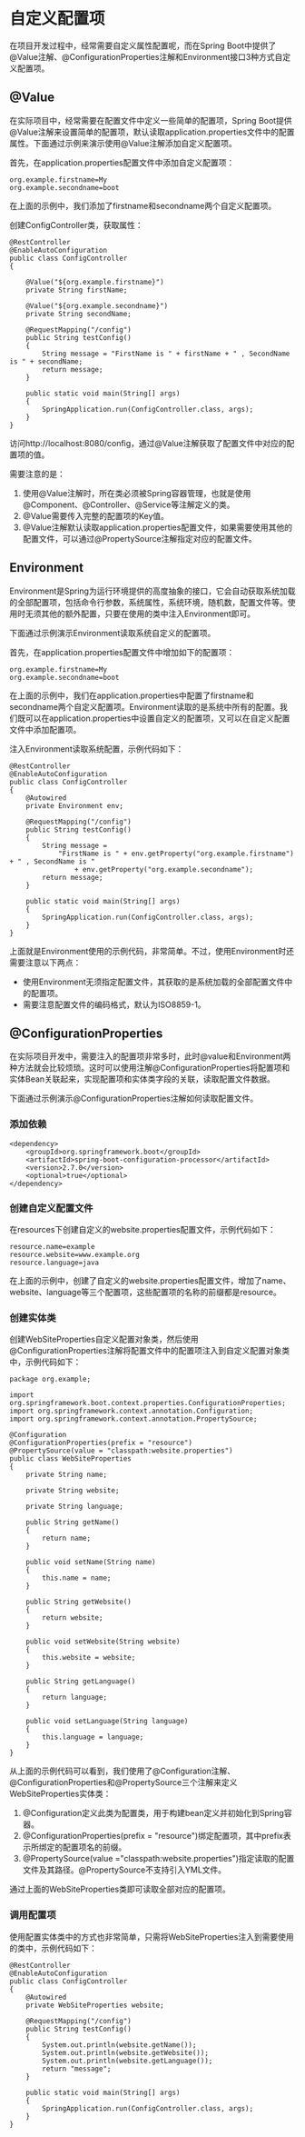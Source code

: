 # 自定义配置项

在项目开发过程中，经常需要自定义属性配置呢，而在Spring Boot中提供了@Value注解、@ConfigurationProperties注解和Environment接口3种方式自定义配置项。

## @Value

在实际项目中，经常需要在配置文件中定义一些简单的配置项，Spring Boot提供@Value注解来设置简单的配置项，默认读取application.properties文件中的配置属性。下面通过示例来演示使用@Value注解添加自定义配置项。

首先，在application.properties配置文件中添加自定义配置项：

```
org.example.firstname=My
org.example.secondname=boot
```

在上面的示例中，我们添加了firstname和secondname两个自定义配置项。

创建ConfigController类，获取属性：

```
@RestController
@EnableAutoConfiguration
public class ConfigController
{

    @Value("${org.example.firstname}")
    private String firstName;

    @Value("${org.example.secondname}")
    private String secondName;

    @RequestMapping("/config")
    public String testConfig()
    {
        String message = "FirstName is " + firstName + " , SecondName is " + secondName;
        return message;
    }

    public static void main(String[] args)
    {
        SpringApplication.run(ConfigController.class, args);
    }
}
```

访问http://localhost:8080/config，通过@Value注解获取了配置文件中对应的配置项的值。

需要注意的是：

1.  使用@Value注解时，所在类必须被Spring容器管理，也就是使用@Component、@Controller、@Service等注解定义的类。
2.  @Value需要传入完整的配置项的Key值。
3.  @Value注解默认读取application.properties配置文件，如果需要使用其他的配置文件，可以通过@PropertySource注解指定对应的配置文件。

## Environment

Environment是Spring为运行环境提供的高度抽象的接口，它会自动获取系统加载的全部配置项，包括命令行参数，系统属性，系统环境，随机数，配置文件等。使用时无须其他的额外配置，只要在使用的类中注入Environment即可。

下面通过示例演示Environment读取系统自定义的配置项。

首先，在application.properties配置文件中增加如下的配置项：

```
org.example.firstname=My
org.example.secondname=boot
```

在上面的示例中，我们在application.properties中配置了firstname和secondname两个自定义配置项。Environment读取的是系统中所有的配置。我们既可以在application.properties中设置自定义的配置项，又可以在自定义配置文件中添加配置项。

注入Environment读取系统配置，示例代码如下：

```
@RestController
@EnableAutoConfiguration
public class ConfigController
{
    @Autowired
    private Environment env;

    @RequestMapping("/config")
    public String testConfig()
    {
        String message =
            "FirstName is " + env.getProperty("org.example.firstname") + " , SecondName is " 
                + env.getProperty("org.example.secondname");
        return message;
    }

    public static void main(String[] args)
    {
        SpringApplication.run(ConfigController.class, args);
    }
}
```

上面就是Environment使用的示例代码，非常简单。不过，使用Environment时还需要注意以下两点：

-   使用Environment无须指定配置文件，其获取的是系统加载的全部配置文件中的配置项。
-   需要注意配置文件的编码格式，默认为ISO8859-1。

## @ConfigurationProperties

在实际项目开发中，需要注入的配置项非常多时，此时@value和Environment两种方法就会比较烦琐。这时可以使用注解@ConfigurationProperties将配置项和实体Bean关联起来，实现配置项和实体类字段的关联，读取配置文件数据。

下面通过示例演示@ConfigurationProperties注解如何读取配置文件。

### 添加依赖

```
<dependency>
    <groupId>org.springframework.boot</groupId>
    <artifactId>spring-boot-configuration-processor</artifactId>
    <version>2.7.0</version>
    <optional>true</optional>
</dependency>
```

### 创建自定义配置文件

在resources下创建自定义的website.properties配置文件，示例代码如下：

```
resource.name=example
resource.website=www.example.org
resource.language=java
```

在上面的示例中，创建了自定义的website.properties配置文件，增加了name、website、language等三个配置项，这些配置项的名称的前缀都是resource。

### 创建实体类

创建WebSiteProperties自定义配置对象类，然后使用@ConfigurationProperties注解将配置文件中的配置项注入到自定义配置对象类中，示例代码如下：

```
package org.example;

import org.springframework.boot.context.properties.ConfigurationProperties;
import org.springframework.context.annotation.Configuration;
import org.springframework.context.annotation.PropertySource;

@Configuration
@ConfigurationProperties(prefix = "resource")
@PropertySource(value = "classpath:website.properties")
public class WebSiteProperties
{
    private String name;

    private String website;

    private String language;

    public String getName()
    {
        return name;
    }

    public void setName(String name)
    {
        this.name = name;
    }

    public String getWebsite()
    {
        return website;
    }

    public void setWebsite(String website)
    {
        this.website = website;
    }

    public String getLanguage()
    {
        return language;
    }

    public void setLanguage(String language)
    {
        this.language = language;
    }
}
```

从上面的示例代码可以看到，我们使用了@Configuration注解、@ConfigurationProperties和@PropertySource三个注解来定义WebSiteProperties实体类：

1.  @Configuration定义此类为配置类，用于构建bean定义并初始化到Spring容器。
2.  @ConfigurationProperties(prefix = "resource")绑定配置项，其中prefix表示所绑定的配置项名的前缀。
3.  @PropertySource(value ="classpath:website.properties")指定读取的配置文件及其路径。@PropertySource不支持引入YML文件。

通过上面的WebSiteProperties类即可读取全部对应的配置项。

### 调用配置项

使用配置实体类中的方式也非常简单，只需将WebSiteProperties注入到需要使用的类中，示例代码如下：

```
@RestController
@EnableAutoConfiguration
public class ConfigController
{
    @Autowired
    private WebSiteProperties website;

    @RequestMapping("/config")
    public String testConfig()
    {
        System.out.println(website.getName());
        System.out.println(website.getWebsite());
        System.out.println(website.getLanguage());
        return "message";
    }

    public static void main(String[] args)
    {
        SpringApplication.run(ConfigController.class, args);
    }
}
```
